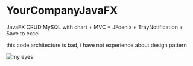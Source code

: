 # YourCompanyJavaFX
JavaFX CRUD MySQL with chart + MVC + JFoenix + TrayNotification + Save to excel

this code architecture is bad, i have not experience about design pattern

![my eyes](https://media1.tenor.com/images/0df93de0139f4b8b3b4312ffea7986ee/tenor.gif?itemid=6098534)
